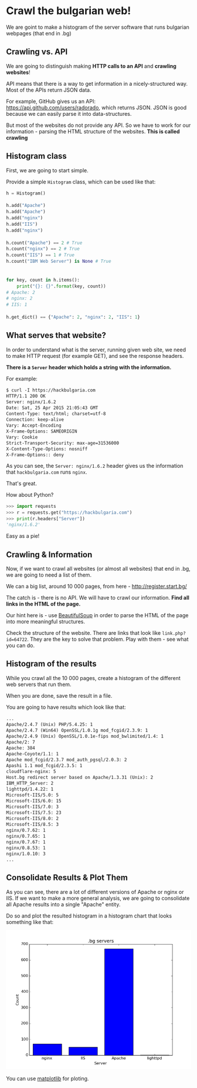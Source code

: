 # Crawl the bulgarian web!

We are goint to make a histogram of the server software that runs bulgarian webpages (that end in .bg)

## Crawling vs. API

We are going to distinguish making **HTTP calls to an API** and **crawling websites**!

API means that there is a way to get information in a nicely-structured way. Most of the APIs return JSON data.

For example, GitHub gives us an API: https://api.github.com/users/radorado, which returns JSON. JSON is good because we can easily parse it into data-structures.

But most of the websites do not provide any API. So we have to work for our information - parsing the HTML structure of the websites. **This is called crawling**

## Histogram class

First, we are going to start simple.

Provide a simple `Histogram` class, which can be used like that:

```python
h = Histogram()

h.add("Apache")
h.add("Apache")
h.add("nginx")
h.add("IIS")
h.add("nginx")

h.count("Apache") == 2 # True
h.count("nginx") == 2 # True
h.count("IIS") == 1 # True
h.count("IBM Web Server") is None # True


for key, count in h.items():
    print("{}: {}".format(key, count))
# Apache: 2
# nginx: 2
# IIS: 1

h.get_dict() == {"Apache": 2, "nginx": 2, "IIS": 1}
```

## What serves that website?

In order to understand what is the server, running given web site, we need to make HTTP request (for example GET), and see the response headers.

**There is a `Server` header which holds a string with the information.**

For example:

```
$ curl -I https://hackbulgaria.com 
HTTP/1.1 200 OK
Server: nginx/1.6.2
Date: Sat, 25 Apr 2015 21:05:43 GMT
Content-Type: text/html; charset=utf-8
Connection: keep-alive
Vary: Accept-Encoding
X-Frame-Options: SAMEORIGIN
Vary: Cookie
Strict-Transport-Security: max-age=31536000
X-Content-Type-Options: nosniff
X-Frame-Options:: deny
```

As you can see, the `Server: nginx/1.6.2` header gives us the information that `hackbulgaria.com` runs `nginx`.

That's great.

How about Python?

```python
>>> import requests
>>> r = requests.get("https://hackbulgaria.com")
>>> print(r.headers["Server"])
'nginx/1.6.2'
```

Easy as a pie!

## Crawling & Information

Now, if we want to crawl all websites (or almost all websites) that end in .bg, we are going to need a list of them.

We can a big list, around 10 000 pages, from here - http://register.start.bg/

The catch is - there is no API. We will have to crawl our information. **Find all links in the HTML of the page.**

Our hint here is - use [BeautifulSoup](http://www.crummy.com/software/BeautifulSoup/) in order to parse the HTML of the page into more meaningful structures.

Check the structure of the website. There are links that look like `link.php?id=64722`. They are the key to solve that problem. Play with them - see what you can do.

## Histogram of the results

While you crawl all the 10 000 pages, create a histogram of the different web servers that run them.

When you are done, save the result in a file.

You are going to have results which look like that:

```
...
Apache/2.4.7 (Unix) PHP/5.4.25: 1
Apache/2.4.7 (Win64) OpenSSL/1.0.1g mod_fcgid/2.3.9: 1
Apache/2.4.9 (Unix) OpenSSL/1.0.1e-fips mod_bwlimited/1.4: 1
Apache/2: 7
Apache: 384
Apache-Coyote/1.1: 1
Apache mod_fcgid/2.3.7 mod_auth_pgsql/2.0.3: 2
Apashi 1.1 mod_fcgid/2.3.5: 1
cloudflare-nginx: 5
Host.bg redirect server based on Apache/1.3.31 (Unix): 2
IBM_HTTP_Server: 2
lighttpd/1.4.22: 1
Microsoft-IIS/5.0: 5
Microsoft-IIS/6.0: 15
Microsoft-IIS/7.0: 3
Microsoft-IIS/7.5: 23
Microsoft-IIS/8.0: 2
Microsoft-IIS/8.5: 3
nginx/0.7.62: 1
nginx/0.7.65: 1
nginx/0.7.67: 1
nginx/0.8.53: 1
nginx/1.0.10: 3
...
```

## Consolidate Results & Plot Them

As you can see, there are a lot of different versions of Apache or nginx or IIS. If we want to make a more general analysis, we are going to consolidate all Apache results into a single "Apache" entity.

Do so and plot the resulted histogram in a histogram chart that looks something like that:

![](histogram.png)


You can use [matplotlib](http://matplotlib.org/) for ploting.
